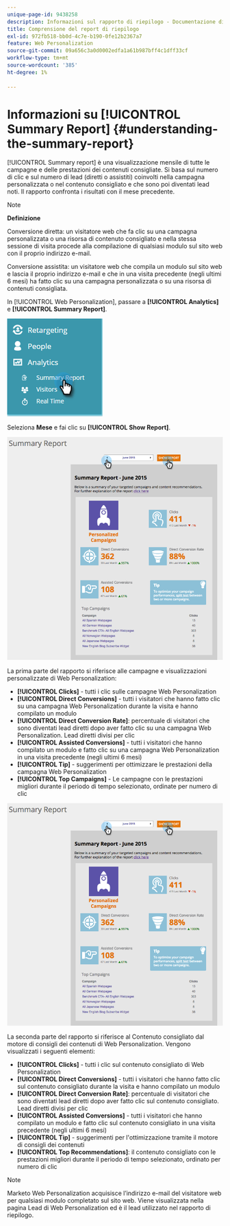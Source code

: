 ```yaml
---
unique-page-id: 9438258
description: Informazioni sul rapporto di riepilogo - Documentazione di Marketo - Documentazione del prodotto
title: Comprensione del report di riepilogo
exl-id: 972fb518-bb0d-4c7e-b190-0fe12b2367a7
feature: Web Personalization
source-git-commit: 09a656c3a0d0002edfa1a61b987bff4c1dff33cf
workflow-type: tm+mt
source-wordcount: '385'
ht-degree: 1%

---
```


# Informazioni su [!UICONTROL Summary Report] {#understanding-the-summary-report}

[!UICONTROL Summary report] è una visualizzazione mensile di tutte le campagne e delle prestazioni dei contenuti consigliate. Si basa sul numero di clic e sul numero di lead (diretti o assistiti) coinvolti nella campagna personalizzata o nel contenuto consigliato e che sono poi diventati lead noti. Il rapporto confronta i risultati con il mese precedente.

>[!NOTE]
>
>**Definizione**
>
>Conversione diretta: un visitatore web che fa clic su una campagna personalizzata o una risorsa di contenuto consigliato e nella stessa sessione di visita procede alla compilazione di qualsiasi modulo sul sito web con il proprio indirizzo e-mail.
>
>Conversione assistita: un visitatore web che compila un modulo sul sito web e lascia il proprio indirizzo e-mail e che in una visita precedente (negli ultimi 6 mesi) ha fatto clic su una campagna personalizzata o su una risorsa di contenuti consigliata.

In [!UICONTROL Web Personalization], passare a **[!UICONTROL Analytics]** e **[!UICONTROL Summary Report]**.

![](assets/image2016-4-6-10-3a15-3a58.png)

Seleziona **Mese** e fai clic su **[!UICONTROL Show Report]**.

![](assets/2.png)

La prima parte del rapporto si riferisce alle campagne e visualizzazioni personalizzate di Web Personalization:

* **[!UICONTROL Clicks]** - tutti i clic sulle campagne Web Personalization
* **[!UICONTROL Direct Conversions]** - tutti i visitatori che hanno fatto clic su una campagna Web Personalization durante la visita e hanno compilato un modulo
* **[!UICONTROL Direct Conversion Rate]**: percentuale di visitatori che sono diventati lead diretti dopo aver fatto clic su una campagna Web Personalization. Lead diretti divisi per clic
* **[!UICONTROL Assisted Conversions]** - tutti i visitatori che hanno compilato un modulo e fatto clic su una campagna Web Personalization in una visita precedente (negli ultimi 6 mesi)
* **[!UICONTROL Tip]** - suggerimenti per ottimizzare le prestazioni della campagna Web Personalization
* **[!UICONTROL Top Campaigns]** - Le campagne con le prestazioni migliori durante il periodo di tempo selezionato, ordinate per numero di clic

![](assets/3.png)

La seconda parte del rapporto si riferisce al Contenuto consigliato dal motore di consigli dei contenuti di Web Personalization. Vengono visualizzati i seguenti elementi:

* **[!UICONTROL Clicks]** - tutti i clic sul contenuto consigliato di Web Personalization
* **[!UICONTROL Direct Conversions]** - tutti i visitatori che hanno fatto clic sul contenuto consigliato durante la visita e hanno compilato un modulo
* **[!UICONTROL Direct Conversion Rate]**: percentuale di visitatori che sono diventati lead diretti dopo aver fatto clic sul contenuto consigliato. Lead diretti divisi per clic
* **[!UICONTROL Assisted Conversions]** - tutti i visitatori che hanno compilato un modulo e fatto clic sul contenuto consigliato in una visita precedente (negli ultimi 6 mesi)
* **[!UICONTROL Tip]** - suggerimenti per l&#39;ottimizzazione tramite il motore di consigli dei contenuti
* **[!UICONTROL Top Recommendations]**: il contenuto consigliato con le prestazioni migliori durante il periodo di tempo selezionato, ordinato per numero di clic

>[!NOTE]
>
>Marketo Web Personalization acquisisce l’indirizzo e-mail del visitatore web per qualsiasi modulo completato sul sito web. Viene visualizzata nella pagina Lead di Web Personalization ed è il lead utilizzato nel rapporto di riepilogo.
